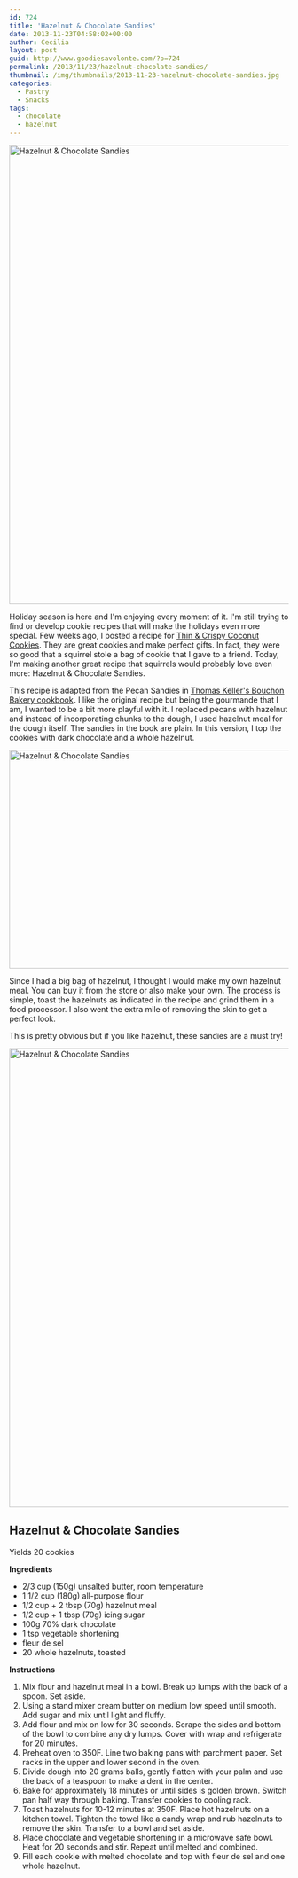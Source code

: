 ```yaml
---
id: 724
title: 'Hazelnut & Chocolate Sandies'
date: 2013-11-23T04:58:02+00:00
author: Cecilia
layout: post
guid: http://www.goodiesavolonte.com/?p=724
permalink: /2013/11/23/hazelnut-chocolate-sandies/
thumbnail: /img/thumbnails/2013-11-23-hazelnut-chocolate-sandies.jpg
categories:
  - Pastry
  - Snacks
tags:
  - chocolate
  - hazelnut
---
```

<input class="jpibfi" type="hidden" />

[<img class="alignnone size-full wp-image-732" alt="Hazelnut & Chocolate Sandies" src="http://www.goodiesavolonte.com/wp-content/uploads/2013/11/Hazelnut-chocolate-sandies-01.jpg" width="552" height="828" />](http://www.goodiesavolonte.com/wp-content/uploads/2013/11/Hazelnut-chocolate-sandies-01.jpg)

Holiday season is here and I'm enjoying every moment of it. I'm still trying to find or develop cookie recipes that will make the holidays even more special. Few weeks ago, I posted a recipe for [Thin & Crispy Coconut Cookies](http://www.goodiesavolonte.com/2013/11/03/thin-crispy-coconut-cookies/ "Thin & Crispy Coconut Cookies"). They are great cookies and make perfect gifts. In fact, they were so good that a squirrel stole a bag of cookie that I gave to a friend. Today, I'm making another great recipe that squirrels would probably love even more: Hazelnut & Chocolate Sandies.

<!--more-->

This recipe is adapted from the Pecan Sandies in [Thomas Keller's Bouchon Bakery cookbook](http://www.amazon.com/gp/product/1579654355/ref=as_li_tf_tl?ie=UTF8&camp=1789&creative=9325&creativeASIN=1579654355&linkCode=as2&tag=goodavolo06-20)<img style="border: none !important; margin: 0px !important;" alt="" src="http://ir-na.amazon-adsystem.com/e/ir?t=goodavolo06-20&l=as2&o=1&a=1579654355" width="1" height="1" border="0" />. I like the original recipe but being the gourmande that I am, I wanted to be a bit more playful with it. I replaced pecans with hazelnut and instead of incorporating chunks to the dough, I used hazelnut meal for the dough itself. The sandies in the book are plain. In this version, I top the cookies with dark chocolate and a whole hazelnut.

[<img class="alignnone size-full wp-image-730" alt="Hazelnut & Chocolate Sandies" src="http://www.goodiesavolonte.com/wp-content/uploads/2013/11/Hazelnut-chocolate-sandies-02.jpg" width="552" height="394" />](http://www.goodiesavolonte.com/wp-content/uploads/2013/11/Hazelnut-chocolate-sandies-02.jpg)

Since I had a big bag of hazelnut, I thought I would make my own hazelnut meal. You can buy it from the store or also make your own. The process is simple, toast the hazelnuts as indicated in the recipe and grind them in a food processor. I also went the extra mile of removing the skin to get a perfect look.

This is pretty obvious but if you like hazelnut, these sandies are a must try!

[<img class="alignnone size-full wp-image-731" alt="Hazelnut & Chocolate Sandies" src="http://www.goodiesavolonte.com/wp-content/uploads/2013/11/Hazelnut-chocolate-sandies-03.jpg" width="552" height="828" />](http://www.goodiesavolonte.com/wp-content/uploads/2013/11/Hazelnut-chocolate-sandies-03.jpg)

<div class="recipe-box">
  <h2 class="recipe-title">
    Hazelnut & Chocolate Sandies
  </h2>
  
  <p>
    Yields 20 cookies
  </p>
  
  <p>
    <strong>Ingredients</strong>
  </p>
  
  <ul>
    <li>
      2/3 cup (150g) unsalted butter, room temperature
    </li>
    <li>
      1 1/2 cup (180g) all-purpose flour
    </li>
    <li>
      1/2 cup + 2 tbsp (70g) hazelnut meal
    </li>
    <li>
      1/2 cup + 1 tbsp (70g) icing sugar
    </li>
    <li>
      100g 70% dark chocolate
    </li>
    <li>
      1 tsp vegetable shortening
    </li>
    <li>
      fleur de sel
    </li>
    <li>
      20 whole hazelnuts, toasted
    </li>
  </ul>
  
  <p>
    <strong>Instructions</strong>
  </p>
  
  <ol>
    <li>
      Mix flour and hazelnut meal in a bowl. Break up lumps with the back of a spoon. Set aside.
    </li>
    <li>
      Using a stand mixer cream butter on medium low speed until smooth. Add sugar and mix until light and fluffy.
    </li>
    <li>
      Add flour and mix on low for 30 seconds. Scrape the sides and bottom of the bowl to combine any dry lumps. Cover with wrap and refrigerate for 20 minutes.
    </li>
    <li>
      Preheat oven to 350F. Line two baking pans with parchment paper. Set racks in the upper and lower second in the oven.
    </li>
    <li>
      Divide dough into 20 grams balls, gently flatten with your palm and use the back of a teaspoon to make a dent in the center.
    </li>
    <li>
      Bake for approximately 18 minutes or until sides is golden brown. Switch pan half way through baking. Transfer cookies to cooling rack.
    </li>
    <li>
      Toast hazelnuts for 10-12 minutes at 350F. Place hot hazelnuts on a kitchen towel. Tighten the towel like a candy wrap and rub hazelnuts to remove the skin. Transfer to a bowl and set aside.
    </li>
    <li>
      Place chocolate and vegetable shortening in a microwave safe bowl. Heat for 20 seconds and stir. Repeat until melted and combined.
    </li>
    <li>
      Fill each cookie with melted chocolate and top with fleur de sel and one whole hazelnut.
    </li>
  </ol>
</div>